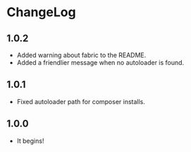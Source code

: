 ChangeLog
=========

1.0.2
-----

* Added warning about fabric to the README.
* Added a friendlier message when no autoloader is found.

1.0.1
-----

* Fixed autoloader path for composer installs.

1.0.0
-----

* It begins!
